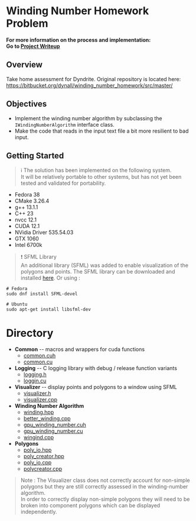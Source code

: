 # Winding Number Homework Problem

**For more information on the process and implementation:  
Go to [Project Writeup](Project_Writeup.md)**


## Overview
Take home assessment for Dyndrite. Original repository is located here:
https://bitbucket.org/dynall/winding_number_homework/src/master/

## Objectives

- Implement the winding number algorithm by subclassing the `IWindingNumberAlgorithm` interface class.
- Make the code that reads in the input text file a bit more resilient to bad input.

## Getting Started

> ℹ️ The solution has been implemented on the following system.  
> It will be relatively portable to other systems, but has not yet been tested and validated for portability.

- Fedora 38
- CMake 3.26.4
- g++ 13.1.1
- C++ 23
- nvcc 12.1
- CUDA 12.1
- NVidia Driver 535.54.03
- GTX 1060
- Intel 6700k

> :exclamation:  SFML Library  
> An additional library (SFML) was added to enable visualization of the polygons and points. The SFML library can be downloaded and installed [here](https://www.sfml-dev.org/download.php). Or using :
```shell
# Fedora
sudo dnf install SFML-devel

# Ubuntu
sudo apt-get install libsfml-dev
```

# Directory

- **Common** -- macros and wrappers for cuda functions
  - [common.cuh](include/common.cuh)
  - [common.cu](src/common.cu)
- **Logging** -- C logging library with debug / release function variants
  - [logging.h](include/logging.h)
  - [loggin.cu](src/logging.cu)
- **Visualizer** -- display points and polygons to a window using SFML
  - [visualizer.h](include/visualizer.h)
  - [visualizer.cpp](src/visualizer.cpp)
- **Winding Number Algorithm**
  - [winding.hpp](include/winding.hpp)
  - [better_winding.cpp](src/better_winding.cpp)
  - [gpu_winding_number.cuh](include/gpu_winding_number.cuh)
  - [gpu_winding_number.cu](src/gpu_winding_number.cu)
  - [wingind.cpp](src/winding.cpp)
- **Polygons**
  - [poly_io.hpp](include/poly_io.hpp)
  - [poly_creator.hpp](include/poly_creator.hpp)
  - [poly_io.cpp](src/poly_io.cpp)
  - [polycreator.cpp](src/poly_creator.cpp)

> Note : The Visualizer class does not correctly account for non-simple polygons
> but they are still correctly assessed in the winding-number algorithm.  
> In order to correctly display non-simple polygons they will need to be broken into
> component polygons which can be displayed independently.